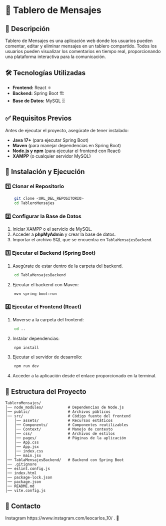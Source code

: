 # 📌 Tablero de Mensajes

## 📖 Descripción

Tablero de Mensajes es una aplicación web donde los usuarios pueden comentar, editar y eliminar mensajes en un tablero compartido. Todos los usuarios pueden visualizar los comentarios en tiempo real, proporcionando una plataforma interactiva para la comunicación.

## 🛠 Tecnologías Utilizadas

- **Frontend:** React ⚛️
- **Backend:** Spring Boot 🏗️
- **Base de Datos:** MySQL 🗄️

## ✅ Requisitos Previos

Antes de ejecutar el proyecto, asegúrate de tener instalado:

- **Java 17+** (para ejecutar Spring Boot)
- **Maven** (para manejar dependencias en Spring Boot)
- **Node.js y npm** (para ejecutar el frontend con React)
- **XAMPP** (o cualquier servidor MySQL)

## 🚀 Instalación y Ejecución

### 1️⃣ Clonar el Repositorio

```bash
    git clone <URL_DEL_REPOSITORIO>
    cd TableroMensajes
```

### 2️⃣ Configurar la Base de Datos

1. Iniciar XAMPP o el servicio de MySQL.
2. Acceder a **phpMyAdmin** y crear la base de datos.
3. Importar el archivo SQL que se encuentra en `TablaMensajesBackend`.

### 3️⃣ Ejecutar el Backend (Spring Boot)

1. Asegúrate de estar dentro de la carpeta del backend.

```bash
    cd TablaMensajesBackend
```

2. Ejecutar el backend con Maven:

```bash
    mvn spring-boot:run
```

### 4️⃣ Ejecutar el Frontend (React)

1. Moverse a la carpeta del frontend:

```bash
    cd ..
```

2. Instalar dependencias:

```bash
    npm install
```

3. Ejecutar el servidor de desarrollo:

```bash
    npm run dev
```

4. Acceder a la aplicación desde el enlace proporcionado en la terminal.

## 📂 Estructura del Proyecto

```
TableroMensajes/
│── node_modules/           # Dependencias de Node.js
│── public/                 # Archivos públicos
│── src/                    # Código fuente del frontend
│   │── assets/             # Recursos estáticos
│   │── Components/         # Componentes reutilizables
│   │── Context/            # Manejo de contexto
│   │── css/                # Archivos de estilos
│   │── pages/              # Páginas de la aplicación
│   │── App.css
│   │── App.jsx
│   │── index.css
│   │── main.jsx
│── TablaMensajesBackend/   # Backend con Spring Boot
│── .gitignore
│── eslint.config.js
│── index.html
│── package-lock.json
│── package.json
│── README.md
│── vite.config.js
```

## 📩 Contacto

Instagram https\://www\.instagram.com/leocarlos\_10/ . 🚀

